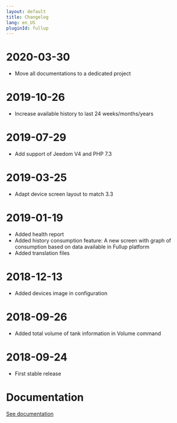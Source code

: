 ```yaml
---
layout: default
title: Changelog
lang: en_US
pluginId: fullup
---
```


# 2020-03-30

- Move all documentations to a dedicated project

# 2019-10-26

- Increase available history to last 24 weeks/months/years

# 2019-07-29

- Add support of Jeedom V4 and PHP 7.3

# 2019-03-25

- Adapt device screen layout to match 3.3

# 2019-01-19

- Added health report
- Added history consumption feature: A new screen with graph of consumption based on data available in Fullup platform
- Added translation files

# 2018-12-13

- Added devices image in configuration

# 2018-09-26

- Added total volume of tank information in Volume command

# 2018-09-24

- First stable release

# Documentation

[See documentation]({{site.baseurl}}/{{page.pluginId}})
